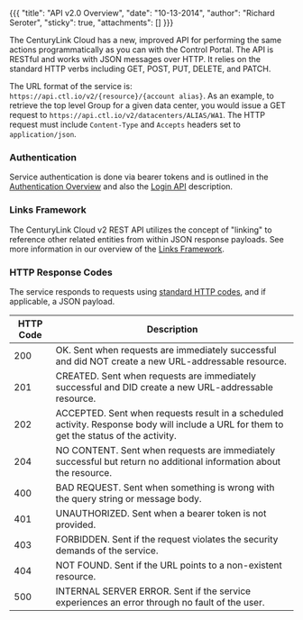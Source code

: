 {{{
  "title": "API v2.0 Overview",
  "date": "10-13-2014",
  "author": "Richard Seroter",
  "sticky": true,
  "attachments": []
}}}

The CenturyLink Cloud has a new, improved API for performing the same actions programmatically as you can with the Control Portal. The API is RESTful and works with JSON messages over HTTP. It relies on the standard HTTP verbs including GET, POST, PUT, DELETE, and PATCH.

The URL format of the service is: `https://api.ctl.io/v2/{resource}/{account alias}`. As an example, to retrieve the top level Group for a given data center, you would issue a GET request to `https://api.ctl.io/v2/datacenters/ALIAS/WA1`. The HTTP request must include `Content-Type` and `Accepts` headers set to `application/json`.

### Authentication

Service authentication is done via bearer tokens and is outlined in the [Authentication Overview](api-v20-authentication-overview.md) and also the [Login API](../Authentication/login.md) description.

### Links Framework

The CenturyLink Cloud v2 REST API utilizes the concept of "linking" to reference other related entities from within JSON response payloads. See more information in our overview of the [Links Framework](api-v20-links-framework.md).

### HTTP Response Codes

The service responds to requests using [standard HTTP codes](http://en.wikipedia.org/wiki/List_of_HTTP_status_codes), and if applicable, a JSON payload.

|HTTP Code|Description|
|---|---|
|200|OK. Sent when requests are immediately successful and did NOT create a new URL-addressable resource.|
|201|CREATED. Sent when requests are immediately successful and DID create a new URL-addressable resource.|
|202|ACCEPTED. Sent when requests result in a scheduled activity. Response body will include a URL for them to get the status of the activity.|
|204|NO CONTENT. Sent when requests are immediately successful but return no additional information about the resource.|
|400|BAD REQUEST. Sent when something is wrong with the query string or message body.|
|401|UNAUTHORIZED. Sent when a bearer token is not provided.|
|403|FORBIDDEN. Sent if the request violates the security demands of the service.|
|404|NOT FOUND. Sent if the URL points to a non-existent resource.|
|500|INTERNAL SERVER ERROR. Sent if the service experiences an error through no fault of the user.|
